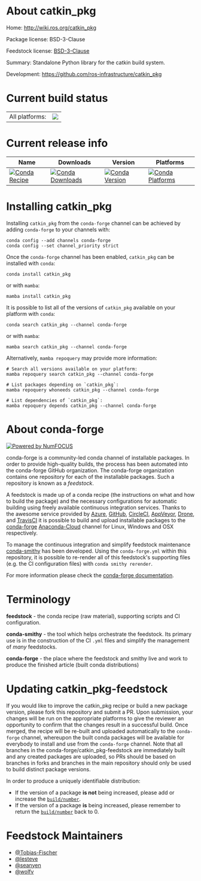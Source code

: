 About catkin_pkg
================

Home: http://wiki.ros.org/catkin_pkg

Package license: BSD-3-Clause

Feedstock license: [BSD-3-Clause](https://github.com/conda-forge/catkin_pkg-feedstock/blob/main/LICENSE.txt)

Summary: Standalone Python library for the catkin build system.

Development: https://github.com/ros-infrastructure/catkin_pkg

Current build status
====================


<table><tr><td>All platforms:</td>
    <td>
      <a href="https://dev.azure.com/conda-forge/feedstock-builds/_build/latest?definitionId=7238&branchName=main">
        <img src="https://dev.azure.com/conda-forge/feedstock-builds/_apis/build/status/catkin_pkg-feedstock?branchName=main">
      </a>
    </td>
  </tr>
</table>

Current release info
====================

| Name | Downloads | Version | Platforms |
| --- | --- | --- | --- |
| [![Conda Recipe](https://img.shields.io/badge/recipe-catkin_pkg-green.svg)](https://anaconda.org/conda-forge/catkin_pkg) | [![Conda Downloads](https://img.shields.io/conda/dn/conda-forge/catkin_pkg.svg)](https://anaconda.org/conda-forge/catkin_pkg) | [![Conda Version](https://img.shields.io/conda/vn/conda-forge/catkin_pkg.svg)](https://anaconda.org/conda-forge/catkin_pkg) | [![Conda Platforms](https://img.shields.io/conda/pn/conda-forge/catkin_pkg.svg)](https://anaconda.org/conda-forge/catkin_pkg) |

Installing catkin_pkg
=====================

Installing `catkin_pkg` from the `conda-forge` channel can be achieved by adding `conda-forge` to your channels with:

```
conda config --add channels conda-forge
conda config --set channel_priority strict
```

Once the `conda-forge` channel has been enabled, `catkin_pkg` can be installed with `conda`:

```
conda install catkin_pkg
```

or with `mamba`:

```
mamba install catkin_pkg
```

It is possible to list all of the versions of `catkin_pkg` available on your platform with `conda`:

```
conda search catkin_pkg --channel conda-forge
```

or with `mamba`:

```
mamba search catkin_pkg --channel conda-forge
```

Alternatively, `mamba repoquery` may provide more information:

```
# Search all versions available on your platform:
mamba repoquery search catkin_pkg --channel conda-forge

# List packages depending on `catkin_pkg`:
mamba repoquery whoneeds catkin_pkg --channel conda-forge

# List dependencies of `catkin_pkg`:
mamba repoquery depends catkin_pkg --channel conda-forge
```


About conda-forge
=================

[![Powered by
NumFOCUS](https://img.shields.io/badge/powered%20by-NumFOCUS-orange.svg?style=flat&colorA=E1523D&colorB=007D8A)](https://numfocus.org)

conda-forge is a community-led conda channel of installable packages.
In order to provide high-quality builds, the process has been automated into the
conda-forge GitHub organization. The conda-forge organization contains one repository
for each of the installable packages. Such a repository is known as a *feedstock*.

A feedstock is made up of a conda recipe (the instructions on what and how to build
the package) and the necessary configurations for automatic building using freely
available continuous integration services. Thanks to the awesome service provided by
[Azure](https://azure.microsoft.com/en-us/services/devops/), [GitHub](https://github.com/),
[CircleCI](https://circleci.com/), [AppVeyor](https://www.appveyor.com/),
[Drone](https://cloud.drone.io/welcome), and [TravisCI](https://travis-ci.com/)
it is possible to build and upload installable packages to the
[conda-forge](https://anaconda.org/conda-forge) [Anaconda-Cloud](https://anaconda.org/)
channel for Linux, Windows and OSX respectively.

To manage the continuous integration and simplify feedstock maintenance
[conda-smithy](https://github.com/conda-forge/conda-smithy) has been developed.
Using the ``conda-forge.yml`` within this repository, it is possible to re-render all of
this feedstock's supporting files (e.g. the CI configuration files) with ``conda smithy rerender``.

For more information please check the [conda-forge documentation](https://conda-forge.org/docs/).

Terminology
===========

**feedstock** - the conda recipe (raw material), supporting scripts and CI configuration.

**conda-smithy** - the tool which helps orchestrate the feedstock.
                   Its primary use is in the construction of the CI ``.yml`` files
                   and simplify the management of *many* feedstocks.

**conda-forge** - the place where the feedstock and smithy live and work to
                  produce the finished article (built conda distributions)


Updating catkin_pkg-feedstock
=============================

If you would like to improve the catkin_pkg recipe or build a new
package version, please fork this repository and submit a PR. Upon submission,
your changes will be run on the appropriate platforms to give the reviewer an
opportunity to confirm that the changes result in a successful build. Once
merged, the recipe will be re-built and uploaded automatically to the
`conda-forge` channel, whereupon the built conda packages will be available for
everybody to install and use from the `conda-forge` channel.
Note that all branches in the conda-forge/catkin_pkg-feedstock are
immediately built and any created packages are uploaded, so PRs should be based
on branches in forks and branches in the main repository should only be used to
build distinct package versions.

In order to produce a uniquely identifiable distribution:
 * If the version of a package **is not** being increased, please add or increase
   the [``build/number``](https://docs.conda.io/projects/conda-build/en/latest/resources/define-metadata.html#build-number-and-string).
 * If the version of a package **is** being increased, please remember to return
   the [``build/number``](https://docs.conda.io/projects/conda-build/en/latest/resources/define-metadata.html#build-number-and-string)
   back to 0.

Feedstock Maintainers
=====================

* [@Tobias-Fischer](https://github.com/Tobias-Fischer/)
* [@lesteve](https://github.com/lesteve/)
* [@seanyen](https://github.com/seanyen/)
* [@wolfv](https://github.com/wolfv/)

